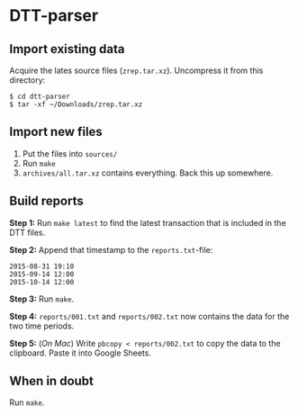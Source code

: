 # DTT-parser

## Import existing data

Acquire the lates source files (`zrep.tar.xz`). Uncompress it from this
directory:

```
$ cd dtt-parser
$ tar -xf ~/Downloads/zrep.tar.xz
```

## Import new files

1. Put the files into `sources/`
2. Run `make`
3. `archives/all.tar.xz` contains everything. Back this up somewhere.

## Build reports

**Step 1:** Run `make latest` to find the latest transaction that is included in the DTT files.

**Step 2:** Append that timestamp to the `reports.txt`-file:

```
2015-08-31 19:10
2015-09-14 12:00
2015-10-14 12:00
```

**Step 3:** Run `make`.

**Step 4:** `reports/001.txt` and `reports/002.txt` now contains the data for
the two time periods.

**Step 5:** (*On Mac*) Write `pbcopy < reports/002.txt` to copy the data to the
clipboard. Paste it into Google Sheets.

## When in doubt

Run `make`.


